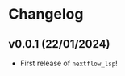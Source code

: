 # Changelog

<!--next-version-placeholder-->

## v0.0.1 (22/01/2024)

- First release of `nextflow_lsp`!